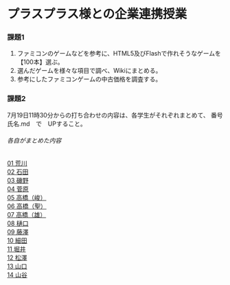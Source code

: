 # プラスプラス様との企業連携授業

### 課題1  

1. ファミコンのゲームなどを参考に、HTML5及びFlashで作れそうなゲームを【100本】選ぶ。 
2. 選んだゲームを様々な項目で調べ、Wikiにまとめる。 
3. 参考にしたファミコンゲームの中古価格を調査する。 


### 課題2

7月19日11時30分からの打ち合わせの内容は、各学生がそれぞれまとめて、
番号氏名.md　で　UPすること。

###### 各自がまとめた内容  
[01 荒川](01_Arakawa.md)  
[02 石田](02_Ishida.md)  
[03 磯野](03_Isono.md)  
[04 菅原](04_sugawara.md)  
[05 高橋（峻）](05_takahashi.md)  
[06 高橋（聖）](06_masato.md)  
[07 高橋（雄）](07_takahashiyuhi.md)  
[08 樋口](08_Higucghi.md)  
[09 藤澤](09_Fujisawa.md)  
[10 細田](10_Hosoda.md)  
[11 堀井](11_Horii.md)  
[12 松澤](12_Matsuzawa.md)  
[13 山口](13_Yamaguchi.md)  
[14 山谷](14_Yamaya.md)  


